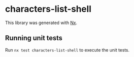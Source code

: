 # characters-list-shell

This library was generated with [Nx](https://nx.dev).

## Running unit tests

Run `nx test characters-list-shell` to execute the unit tests.
